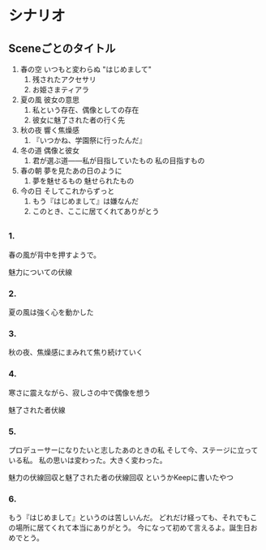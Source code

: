 # シナリオ

## Sceneごとのタイトル

1. 春の空 いつもと変わらぬ "はじめまして"
    1. 残されたアクセサリ
    1. お姫さまティアラ
2. 夏の風 彼女の意思
    1. 私という存在、偶像としての存在
    1. 彼女に魅了された者の行く先
3. 秋の夜 響く焦燥感
    1. 『いつかね、学園祭に行ったんだ』
4. 冬の道 偶像と彼女
    1. 君が選ぶ道――私が目指していたもの 私の目指すもの
5. 春の朝 夢を見たあの日のように
    1. 夢を魅せるもの 魅せられたもの
6. 今の日 そしてこれからずっと
    1. もう『はじめまして』は嫌なんだ
    2. このとき、ここに居てくれてありがとう

##
### 1.
春の風が背中を押すようで。

魅力についての伏線

### 2.
夏の風は強く心を動かした

### 3.
秋の夜、焦燥感にまみれて焦り続けていく

### 4.
寒さに震えながら、寂しさの中で偶像を想う

魅了された者伏線

### 5.
プロデューサーになりたいと志したあのときの私
そして今、ステージに立っている私。
私の思いは変わった。大きく変わった。

魅力の伏線回収と魅了された者の伏線回収
というかKeepに書いたやつ

### 6.
もう『はじめまして』というのは苦しいんだ。
どれだけ経っても、それでもこの場所に居てくれて本当にありがとう。
今になって初めて言えるよ。誕生日おめでとう。
